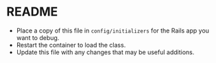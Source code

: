 # README

* Place a copy of this file in `config/initializers` for the Rails app you want to debug.
* Restart the container to load the class.
* Update this file with any changes that may be useful additions.
